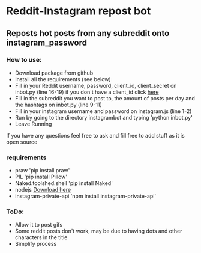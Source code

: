 # Reddit-Instagram repost bot

## Reposts hot posts from any subreddit onto instagram_password

### How to use:
* Download package from github
* Install all the requirements (see below)
* Fill in your Reddit username, password, client_id, client_secret on inbot.py (line 16-19) if you don't have a client_id click [here](https://ssl.reddit.com/prefs/apps/ "Set up bot")
* Fill in the subreddit you want to post to, the amount of posts per day and the hashtags on inbot.py (line 9-11)
* Fill in your instagram username and password on instagram.js (line 1-2)
* Run by going to the directory instagrambot and typing 'python inbot.py'
* Leave Running


If you have any questions feel free to ask and fill free to add stuff as it is open source

### requirements
* praw 'pip install praw'
* PIL 'pip install Pillow'
* Naked.toolshed.shell 'pip install Naked'
* nodejs [Download here](https://nodejs.org/en/ "Download nodejs")
* instagram-private-api 'npm install instagram-private-api'


### ToDo:
* Allow it to post gifs
* Some reddit posts don't work, may be due to having dots and other characters in the title
* Simplify process
